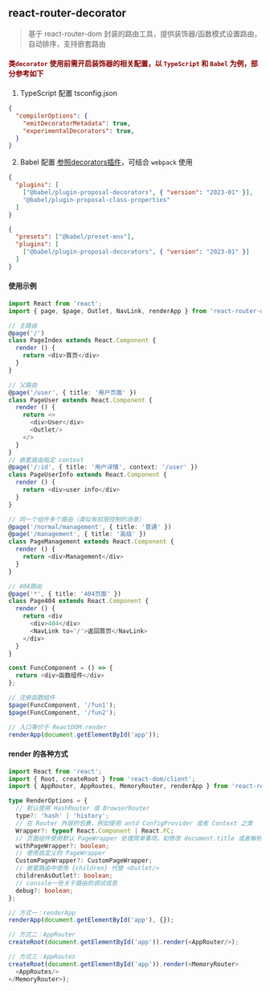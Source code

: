 ## react-router-decorator

> 基于 react-router-dom 封装的路由工具，提供装饰器/函数模式设置路由，自动排序，支持嵌套路由

<div style='color: darkred'>

#### 类`decorator` 使用前需开启装饰器的相关配置，以 `TypeScript` 和 `Babel` 为例，部分参考如下

</div>

1. TypeScript 配置 tsconfig.json

```json
{
  "compilerOptions": {
    "emitDecoratorMetadata": true,
    "experimentalDecorators": true,
  }
}
```

2. Babel 配置 [参照decorators插件](https://babeljs.io/docs/babel-plugin-proposal-decorators)，可结合 `webpack` 使用

```json
{
  "plugins": [
    ["@babel/plugin-proposal-decorators", { "version": "2023-01" }],
    "@babel/plugin-proposal-class-properties"
  ]
}
```

```json
{
  "presets": ["@babel/preset-env"],
  "plugins": [
    ["@babel/plugin-proposal-decorators", { "version": "2023-01" }]
  ]
}
```

#### 使用示例

```typescript jsx
import React from 'react';
import { page, $page, Outlet, NavLink, renderApp } from 'react-router-decorator';

// 主路由
@page('/')
class PageIndex extends React.Component {
  render () {
    return <div>首页</div>
  }
}

// 父路由
@page('/user', { title: '用户页面' })
class PageUser extends React.Component {
  render () {
    return <>
      <div>User</div>
      <Outlet/>
    </>
  }
}
// 嵌套路由指定 context 
@page('/:id', { title: '用户详情', context: '/user' })
class PageUserInfo extends React.Component {
  render () {
    return <div>user info</div>
  }
}

// 同一个组件多个路由（类似有权限控制的场景）
@page('/normal/management', { title: '普通' })
@page('/management', { title: '高级' })
class PageManagement extends React.Component {
  render () {
    return <div>Management</div>
  }
}

// 404路由
@page('*', { title: '404页面' })
class Page404 extends React.Component {
  render () {
    return <div
      <div>404</div>
      <NavLink to='/'>返回首页</NavLink>
    </div>
  }
}

const FuncComponent = () => {
  return <div>函数组件</div>
};

// 注册函数组件
$page(FuncComponent, '/fun1');
$page(FuncComponent, '/fun2');

// 入口等价于 ReactDOM.render
renderApp(document.getElementById('app'));
```

#### render 的各种方式

```typescript jsx
import React from 'react';
import { Root, createRoot } from 'react-dom/client';
import { AppRouter, AppRoutes, MemoryRouter, renderApp } from 'react-router-decorator';

type RenderOptions = {
  // 默认使用 HashRouter 或 BrowserRouter
  type?: 'hash' | 'history';
  // 在 Router 外层的包裹，例如使用 antd ConfigProvider 或者 Context 之类
  Wrapper?: typeof React.Component | React.FC;
  // 页面组件使用默认 PageWrapper 处理简单事项，如修改 document.title 或者解析 params/query 等
  withPageWrapper?: boolean;
  // 使用自定义的 PageWrapper
  CustomPageWrapper?: CustomPageWrapper;
  // 嵌套路由中使用 {children} 代替 <Outlet/>
  childrenAsOutlet?: boolean;
  // console一些关于路由的调试信息
  debug?: boolean;
};

// 方式一：renderApp
renderApp(document.getElementById('app'), {});

// 方式二：AppRouter
createRoot(document.getElementById('app')).render(<AppRouter/>);

// 方式三：AppRoutes
createRoot(document.getElementById('app')).render(<MemoryRouter>
  <AppRoutes/>
</MemoryRouter>);
```


